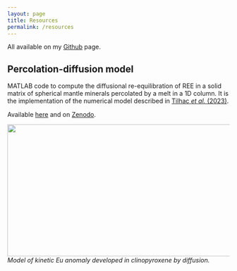 ```yaml
---
layout: page
title: Resources
permalink: /resources
---
```

All available on my [Github](https://github.com/romaintilhac) page.

## Percolation-diffusion model

MATLAB code to compute the diffusional re-equilibration of REE in a solid matrix of spherical mantle minerals percolated by a melt in a 1D column. It is the implementation of the numerical model described in [Tilhac *et al.* (2023)](https://www.nature.com/articles/s41467-023-36753-0).

Available [here](https://github.com/romaintilhac/percolation-diffusion.git) and on [Zenodo](https://doi.org/10.5281/zenodo.8475).

<img
  src="{{ site.github.url }}/assets/img/kinetic3D.png"
  style="width: 600px; height: 300px; object-fit: contain;"
/>
*Model of kinetic Eu anomaly developed in clinopyroxene by diffusion.*



